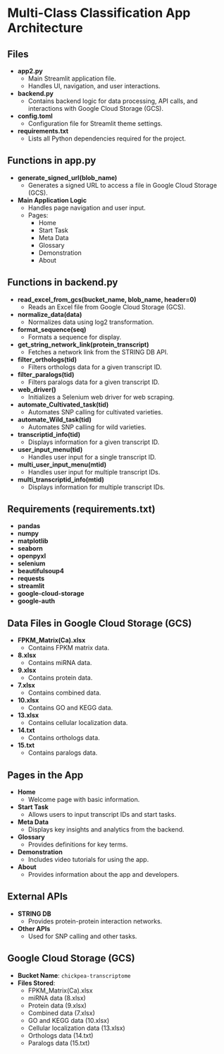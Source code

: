 # Multi-Class Classification App Architecture

## Files
- **app2.py**
  - Main Streamlit application file.
  - Handles UI, navigation, and user interactions.
- **backend.py**
  - Contains backend logic for data processing, API calls, and interactions with Google Cloud Storage (GCS).
- **config.toml**
  - Configuration file for Streamlit theme settings.
- **requirements.txt**
  - Lists all Python dependencies required for the project.

## Functions in app.py
- **generate_signed_url(blob_name)**
  - Generates a signed URL to access a file in Google Cloud Storage (GCS).
- **Main Application Logic**
  - Handles page navigation and user input.
  - Pages:
    - Home
    - Start Task
    - Meta Data
    - Glossary
    - Demonstration
    - About

## Functions in backend.py
- **read_excel_from_gcs(bucket_name, blob_name, header=0)**
  - Reads an Excel file from Google Cloud Storage (GCS).
- **normalize_data(data)**
  - Normalizes data using log2 transformation.
- **format_sequence(seq)**
  - Formats a sequence for display.
- **get_string_network_link(protein_transcript)**
  - Fetches a network link from the STRING DB API.
- **filter_orthologs(tid)**
  - Filters orthologs data for a given transcript ID.
- **filter_paralogs(tid)**
  - Filters paralogs data for a given transcript ID.
- **web_driver()**
  - Initializes a Selenium web driver for web scraping.
- **automate_Cultivated_task(tid)**
  - Automates SNP calling for cultivated varieties.
- **automate_Wild_task(tid)**
  - Automates SNP calling for wild varieties.
- **transcriptid_info(tid)**
  - Displays information for a given transcript ID.
- **user_input_menu(tid)**
  - Handles user input for a single transcript ID.
- **multi_user_input_menu(mtid)**
  - Handles user input for multiple transcript IDs.
- **multi_transcriptid_info(mtid)**
  - Displays information for multiple transcript IDs.

## Requirements (requirements.txt)
- **pandas**
- **numpy**
- **matplotlib**
- **seaborn**
- **openpyxl**
- **selenium**
- **beautifulsoup4**
- **requests**
- **streamlit**
- **google-cloud-storage**
- **google-auth**

## Data Files in Google Cloud Storage (GCS)
- **FPKM_Matrix(Ca).xlsx**
  - Contains FPKM matrix data.
- **8.xlsx**
  - Contains miRNA data.
- **9.xlsx**
  - Contains protein data.
- **7.xlsx**
  - Contains combined data.
- **10.xlsx**
  - Contains GO and KEGG data.
- **13.xlsx**
  - Contains cellular localization data.
- **14.txt**
  - Contains orthologs data.
- **15.txt**
  - Contains paralogs data.

## Pages in the App
- **Home**
  - Welcome page with basic information.
- **Start Task**
  - Allows users to input transcript IDs and start tasks.
- **Meta Data**
  - Displays key insights and analytics from the backend.
- **Glossary**
  - Provides definitions for key terms.
- **Demonstration**
  - Includes video tutorials for using the app.
- **About**
  - Provides information about the app and developers.

## External APIs
- **STRING DB**
  - Provides protein-protein interaction networks.
- **Other APIs**
  - Used for SNP calling and other tasks.

## Google Cloud Storage (GCS)
- **Bucket Name**: `chickpea-transcriptome`
- **Files Stored**:
  - FPKM_Matrix(Ca).xlsx
  - miRNA data (8.xlsx)
  - Protein data (9.xlsx)
  - Combined data (7.xlsx)
  - GO and KEGG data (10.xlsx)
  - Cellular localization data (13.xlsx)
  - Orthologs data (14.txt)
  - Paralogs data (15.txt)
